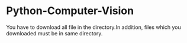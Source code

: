 # Python-Computer-Vision

You have to download all file in the directory.In addition, files which you downloaded must be in same directory.
